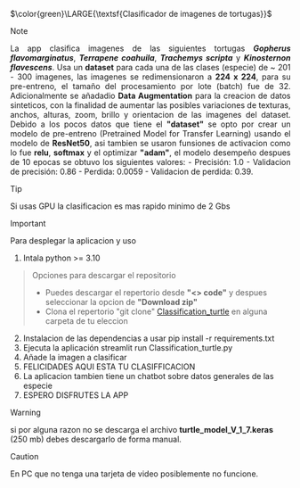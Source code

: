 $\color{green}\LARGE{\textsf{Clasificador de imagenes de tortugas}}$

> [!NOTE]
> <div align="justify"> La app clasifica imagenes de las siguientes tortugas <i><b>Gopherus flavomarginatus</b></i>, <i><b>Terrapene coahuila</b></i>, <i><b>Trachemys scripta</b></i> y <i><b>Kinosternon flavescens</b></i>. Usa un <b>dataset</b> para cada una de las clases (especie) de ~ 201 - 300 imagenes, las imagenes se redimensionaron a <b>224 x 224</b>, para su pre-entreno, el tamaño del procesamiento por lote (batch) fue de 32. Adicionalmente se añadadio <b>Data Augmentation</b> para la creacion de datos sinteticos, con la finalidad de aumentar las posibles variaciones de texturas, anchos, alturas, zoom, brillo y orientacion de las imagenes del dataset. Debido a los pocos datos que tiene el <b>"dataset"</b> se opto por crear un modelo de pre-entreno (Pretrained Model for Transfer Learning) usando el modelo de <b>ResNet50</b>, asi tambien se usaron funsiones de activacion como lo fue <b>relu</b>, <b>softmax</b> y el optimizar <b>"adam"</b>, el modelo desempeño despues de 10 epocas se obtuvo los siguientes valores:  - Precisión: 1.0 - Validacion de precisión: 0.86 - Perdida: 0.0059 - Validacion de perdida: 0.39.</div> 

> [!TIP]
> Si usas GPU la clasificacion es mas rapido minimo de 2 Gbs

> [!IMPORTANT]  
> Para desplegar la aplicacion y uso
> 1. Intala python >= 3.10
> > Opciones para descargar el repositorio   
> > * Puedes descargar el repertorio desde **"<> code"** y despues seleccionar la opcion de **"Download zip"** 
> > * Clona el repertorio "git clone" [Classification_turtle](https://github.com/Br1Rdz/Classification_turtle.git) en alguna carpeta de tu eleccion
> 2. Instalacion de las dependencias a usar pip install -r requirements.txt
> 3. Ejecuta la aplicación streamlit run Classification_turtle.py
> 4. Añade la imagen a clasificar
> 5. FELICIDADES AQUI ESTA TU CLASIFFICACION
> 6. La aplicacion tambien tiene un chatbot sobre datos generales de las especie
> 7. ESPERO DISFRUTES LA APP

> [!WARNING]
> si por alguna razon no se descarga el archivo **turtle_model_V_1_7.keras** (250 mb) debes descargarlo de forma manual.

> [!CAUTION]
> En PC que no tenga una tarjeta de video posiblemente no funcione.
